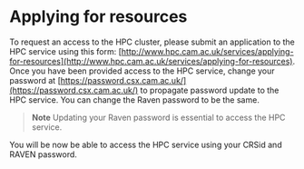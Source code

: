 # Applying for resources

To request an access to the HPC cluster, please submit an application to the HPC service using this form: [http://www.hpc.cam.ac.uk/services/applying-for-resources](http://www.hpc.cam.ac.uk/services/applying-for-resources). Once you have been provided access to the HPC service, change your password at [https://password.csx.cam.ac.uk/](https://password.csx.cam.ac.uk/) to propagate password update to the HPC service. You can change the Raven password to be the same.

> **Note** Updating your Raven password is essential to access the HPC service. 

You will be now be able to access the HPC service using your CRSid and RAVEN password.


